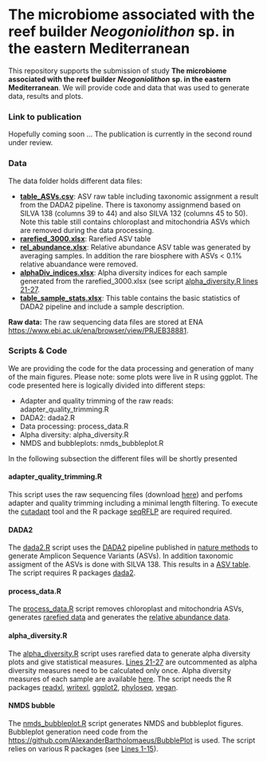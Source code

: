 # The microbiome associated with the reef builder *Neogoniolithon* sp. in the eastern Mediterranean

This repository supports the submission of study **The microbiome associated with the reef builder** ***Neogoniolithon*** **sp. in the eastern Mediterranean**. We will provide code and data that was used to generate data, results and plots.

### Link to publication

Hopefully coming soon ... The publication is currently in the second round under review. 

### Data

The data folder holds different data files:

* **[table_ASVs.csv](https://github.com/AlexanderBartholomaeus/ReefBuilderMicrobiome/blob/main/data/table_ASV.csv)**: ASV raw table including taxonomic assignment a result from the DADA2 pipeline. There is taxonomy assignmend based on SILVA 138 (columns 39 to 44) and also SILVA 132 (columns 45 to 50). Note this table still contains chloroplast and mitochondria ASVs which are removed during the data processing. 
* **[rarefied_3000.xlsx](https://github.com/AlexanderBartholomaeus/ReefBuilderMicrobiome/blob/main/data/rarefied_3000.xlsx)**: Rarefied ASV table
* **[rel_abundance.xlsx](https://github.com/AlexanderBartholomaeus/ReefBuilderMicrobiome/blob/main/data/rel_abundance.xlsx)**: Relative abundance ASV table was generated by averaging samples. In addition the rare biosphere with ASVs < 0.1% relative abuandance were removed. 
* **[alphaDiv_indices.xlsx](https://github.com/AlexanderBartholomaeus/ReefBuilderMicrobiome/blob/main/data/alphaDiv_indices.xlsx)**: Alpha diversity indices for each sample generated from the rarefied_3000.xlsx (see script [alpha_diversity.R lines 21-27](https://github.com/AlexanderBartholomaeus/ReefBuilderMicrobiome/blob/main/alpha_diversity.R#L21-L27). 
* **[table_sample_stats.xlsx](https://github.com/AlexanderBartholomaeus/ReefBuilderMicrobiome/blob/main/data/table_sample_stats.xlsx)**: This table contains the basic statistics of DADA2 pipeline and include a sample description.

**Raw data:** The raw sequencing data files are stored at ENA  https://www.ebi.ac.uk/ena/browser/view/PRJEB38881.

### Scripts & Code

We are providing the code for the data processing and generation of many of the main figures. Please note: some plots were live in R using ggplot. The code presented here is logically divided into different steps:

* Adapter and quality trimming of the raw reads: adapter_quality_trimming.R
* DADA2: dada2.R
* Data processing: process_data.R
* Alpha diversity: alpha_diversity.R
* NMDS and bubbleplots: nmds_bubbleplot.R

In the following subsection the different files will be shortly presented

#### adapter_quality_trimming.R

This script uses the raw sequencing files (download [here](https://www.ebi.ac.uk/ena/browser/view/PRJEB38881)) and perfoms adapter and quality trimming including a minimal length filtering. To execute the [cutadapt](https://cutadapt.readthedocs.io/en/stable/) tool and the R package [seqRFLP](https://github.com/helixcn/seqRFLP) are required required.

#### DADA2

The [dada2.R](https://github.com/AlexanderBartholomaeus/ReefBuilderMicrobiome/blob/main/dada2.R) script uses the [DADA2](https://benjjneb.github.io/dada2/index.html) pipeline published in [nature methods](https://www.nature.com/articles/nmeth.3869) to generate Amplicon Sequence Variants (ASVs). In addition taxonomic assigment of the ASVs is done with SILVA 138. This results in a [ASV table](https://github.com/AlexanderBartholomaeus/ReefBuilderMicrobiome/blob/main/data/table_ASV.csv). The script requires R packages [dada2](https://benjjneb.github.io/dada2/dada-installation.html).

#### process_data.R

The [process_data.R](https://github.com/AlexanderBartholomaeus/ReefBuilderMicrobiome/blob/main/process_data.R) script removes chloroplast and mitochondria ASVs, generates [rarefied data](https://github.com/AlexanderBartholomaeus/ReefBuilderMicrobiome/blob/main/data/rarefied_3000.xlsx) and generates the [relative abundance data](https://github.com/AlexanderBartholomaeus/ReefBuilderMicrobiome/blob/main/data/rel_abundance.xlsx). 


#### alpha_diversity.R

The [alpha_diversity.R](https://github.com/AlexanderBartholomaeus/ReefBuilderMicrobiome/blob/main/alpha_diversity.R) script uses rarefied data to generate alpha diversity plots and give statistical measures. [Lines 21-27](https://github.com/AlexanderBartholomaeus/ReefBuilderMicrobiome/blob/main/alpha_diversity.R#L21-L27) are outcommented as alpha diversity measures need to be calculated only once. Alpha diversity measures of each sample are available [here](https://github.com/AlexanderBartholomaeus/ReefBuilderMicrobiome/blob/main/data/alphaDiv_indices.xlsx). The script needs the R packages [readxl](https://readxl.tidyverse.org/), [writexl](https://github.com/ropensci/writexl), [ggplot2](https://ggplot2.tidyverse.org/), [phyloseq](https://joey711.github.io/phyloseq/), [vegan](https://github.com/vegandevs/vegan).

#### NMDS bubble

The [nmds_bubbleplot.R](https://github.com/AlexanderBartholomaeus/ReefBuilderMicrobiome/blob/main/nmds_bubbleplot.R) script generates NMDS and bubbleplot figures. Bubbleplot generation need code from the https://github.com/AlexanderBartholomaeus/BubblePlot is used. The script relies on various R packages (see [Lines 1-15](https://github.com/AlexanderBartholomaeus/ReefBuilderMicrobiome/blob/main/nmds_bubbleplot.R#L1-L15)).
